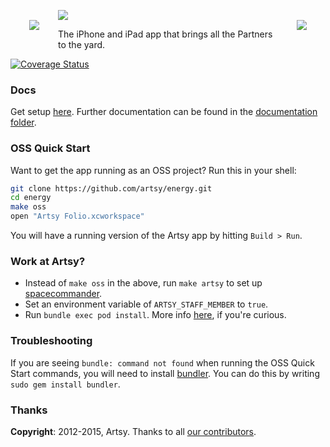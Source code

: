 <img src="https://raw.githubusercontent.com/artsy/energy/master/docs/screenshots/artsy_logo.png" align="left" hspace="30px" vspace="30px">
<img src="https://raw.githubusercontent.com/artsy/energy/master/docs/screenshots/energy.png" align="right" hspace="30px" vspace="30px">


<a href="http://folio.artsy.net"><img src ="https://raw.githubusercontent.com/artsy/energy/master/docs/screenshots/folio_screenshots.jpg"></a>

The iPhone and iPad app that brings all the Partners to the yard.

[![Coverage Status](https://coveralls.io/repos/artsy/energy/badge.svg?branch=master&service=github)](https://coveralls.io/github/artsy/energy?branch=master)


### Docs

Get setup [here](docs/getting_started.md). Further documentation can be found in the [documentation folder](docs#readme).

### OSS Quick Start

Want to get the app running as an OSS project? Run this in your shell:

```sh
git clone https://github.com/artsy/energy.git
cd energy
make oss
open "Artsy Folio.xcworkspace"
```

You will have a running version of the Artsy app by hitting `Build > Run`.

### Work at Artsy?

- Instead of `make oss` in the above, run `make artsy` to set up [spacecommander](https://github.com/square/spacecommander).
- Set an environment variable of `ARTSY_STAFF_MEMBER` to `true`.
- Run `bundle exec pod install`. More info [here](https://guides.cocoapods.org/using/a-gemfile.html), if you're curious.

### Troubleshooting

If you are seeing `bundle: command not found` when running the OSS Quick Start commands, you will need to install [bundler](http://bundler.io). You can do this by writing `sudo gem install bundler`.

### Thanks

**Copyright**: 2012-2015, Artsy. Thanks to all [our contributors](/docs/THANKS.md).
